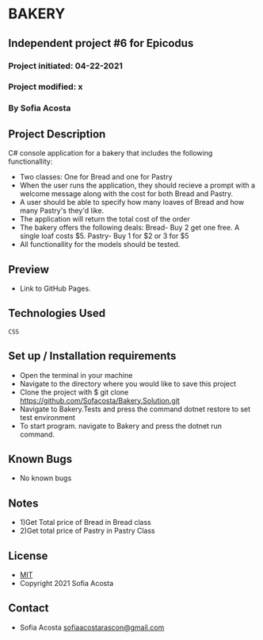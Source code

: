 # BAKERY 
## Independent project #6 for Epicodus
### Project initiated: 04-22-2021
### Project modified: x
### By Sofia Acosta
## Project Description
C# console application for a bakery that includes the following functionallity:
* Two classes: One for Bread and one for Pastry
* When the user runs the application, they should recieve a prompt with a welcome message along with the cost for both Bread and Pastry.
* A user should be able to specify how many loaves of Bread and how many Pastry's they'd like.
* The application will return the total cost of the order
* The bakery offers the following deals: Bread- Buy 2 get one free. A single loaf costs $5. Pastry- Buy 1 for $2 or 3 for $5
* All functionallity for the models should be tested.  
## Preview 
* Link to GitHub Pages. 

## Technologies Used
 
```
CSS

 ```

## Set up / Installation requirements
* Open the terminal in your machine
* Navigate to the directory where you would like to save this project 
* Clone the project with $ git clone https://github.com/Sofacosta/Bakery.Solution.git
* Navigate to Bakery.Tests and press the command dotnet restore to set test environment
* To start program. navigate to Bakery and press the dotnet run command.          
## Known Bugs
* No known bugs
## Notes
* 1)Get Total price of Bread in Bread class
* 2)Get total price of Pastry in Pastry Class

## License
* [MIT](https://choosealicense.com/licenses/mit)
* Copyright 2021 Sofia Acosta
## Contact
* Sofia Acosta sofiaacostarascon@gmail.com